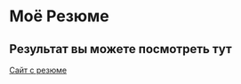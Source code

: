# Моё Резюме

## Результат вы можете посмотреть тут
[Сайт с резюме](https://lastchanse.github.io/resume/)
